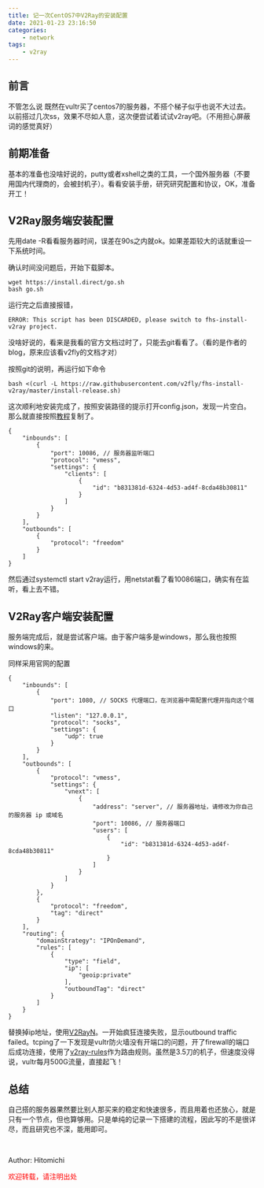 ```yaml
---
title: 记一次CentOS7中V2Ray的安装配置
date: 2021-01-23 23:16:50
categories:
	- network
tags:
	- v2ray
---
```


## 前言
不管怎么说 既然在vultr买了centos7的服务器，不搭个梯子似乎也说不大过去。以前搭过几次ss，效果不尽如人意，这次便尝试着试试v2ray吧。（不用担心屏蔽词的感觉真好）



## 前期准备

基本的准备也没啥好说的，putty或者xshell之类的工具，一个国外服务器（不要用国内代理商的，会被封机子）。看看安装手册，研究研究配置和协议，OK，准备开工！

## V2Ray服务端安装配置

先用date -R看看服务器时间，误差在90s之内就ok。如果差距较大的话就重设一下系统时间。

确认时间没问题后，开始下载脚本。

```
wget https://install.direct/go.sh
bash go.sh
```

运行完之后直接报错，

```
ERROR: This script has been DISCARDED, please switch to fhs-install-v2ray project.
```

没啥好说的，看来是我看的官方文档过时了，只能去git看看了。（看的是作者的blog，原来应该看v2fly的文档才对）

按照git的说明，再运行如下命令

```
bash <(curl -L https://raw.githubusercontent.com/v2fly/fhs-install-v2ray/master/install-release.sh)
```

这次顺利地安装完成了，按照安装路径的提示打开config.json，发现一片空白。那么就直接按照<a href="https://www.v2fly.org/guide/start.html">教程</a>复制了。

```
{
    "inbounds": [
        {
            "port": 10086, // 服务器监听端口
            "protocol": "vmess",
            "settings": {
                "clients": [
                    {
                        "id": "b831381d-6324-4d53-ad4f-8cda48b30811"
                    }
                ]
            }
        }
    ],
    "outbounds": [
        {
            "protocol": "freedom"
        }
    ]
}
```

然后通过systemctl start v2ray运行，用netstat看了看10086端口，确实有在监听，看上去不错。

## V2Ray客户端安装配置

服务端完成后，就是尝试客户端。由于客户端多是windows，那么我也按照windows的来。

同样采用官网的配置

```
{
    "inbounds": [
        {
            "port": 1080, // SOCKS 代理端口，在浏览器中需配置代理并指向这个端口
            "listen": "127.0.0.1",
            "protocol": "socks",
            "settings": {
                "udp": true
            }
        }
    ],
    "outbounds": [
        {
            "protocol": "vmess",
            "settings": {
                "vnext": [
                    {
                        "address": "server", // 服务器地址，请修改为你自己的服务器 ip 或域名
                        "port": 10086, // 服务器端口
                        "users": [
                            {
                                "id": "b831381d-6324-4d53-ad4f-8cda48b30811"
                            }
                        ]
                    }
                ]
            }
        },
        {
            "protocol": "freedom",
            "tag": "direct"
        }
    ],
    "routing": {
        "domainStrategy": "IPOnDemand",
        "rules": [
            {
                "type": "field",
                "ip": [
                    "geoip:private"
                ],
                "outboundTag": "direct"
            }
        ]
    }
}
```

替换掉ip地址，使用<a href="https://github.com/2dust/v2rayN/releases">V2RayN</a>。一开始疯狂连接失败，显示outbound traffic failed。tcping了一下发现是vultr防火墙没有开端口的问题，开了firewall的端口后成功连接，使用了<a href="https://github.com/Loyalsoldier/v2ray-rules-dat">v2ray-rules</a>作为路由规则。虽然是3.5刀的机子，但速度没得说，vultr每月500G流量，直接起飞！

## 总结

自己搭的服务器果然要比别人那买来的稳定和快速很多，而且用着也还放心，就是只有一个节点，但也算够用。只是单纯的记录一下搭建的流程，因此写的不是很详尽，而且研究也不深，能用即可。

<br>

Author: Hitomichi

<span style="color:red">欢迎转载，请注明出处</span>